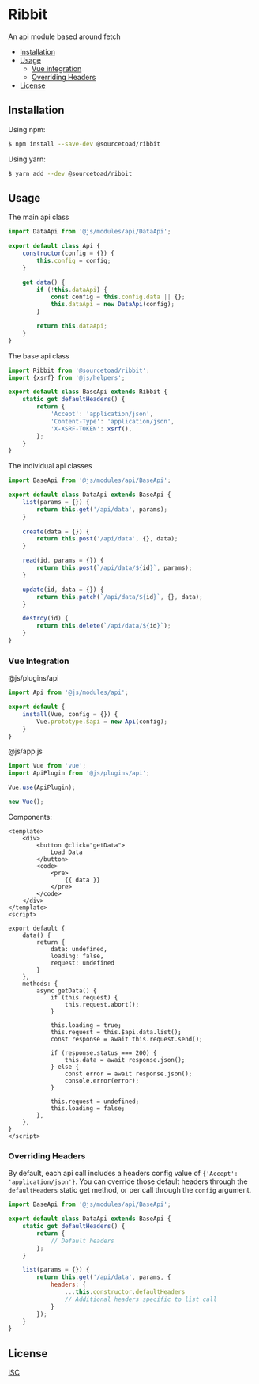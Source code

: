 # Ribbit
An api module based around fetch

- [Installation](#installation)
- [Usage](#usage)
  - [Vue integration](#vue-integration)
  - [Overriding Headers](#overriding-headers)
- [License](#license)

## Installation

Using npm:

```bash
$ npm install --save-dev @sourcetoad/ribbit
```

Using yarn:

```bash
$ yarn add --dev @sourcetoad/ribbit
```

## Usage

The main api class

```javascript
import DataApi from '@js/modules/api/DataApi';

export default class Api {
    constructor(config = {}) {
        this.config = config;
    }

    get data() {
        if (!this.dataApi) {
            const config = this.config.data || {};
            this.dataApi = new DataApi(config);
        }

        return this.dataApi;
    }
}
```

The base api class 

```javascript
import Ribbit from '@sourcetoad/ribbit';
import {xsrf} from '@js/helpers';

export default class BaseApi extends Ribbit {
    static get defaultHeaders() {
        return {
            'Accept': 'application/json',
            'Content-Type': 'application/json',
            'X-XSRF-TOKEN': xsrf(),
        };
    }
}
```

The individual api classes

```javascript
import BaseApi from '@js/modules/api/BaseApi';

export default class DataApi extends BaseApi {
    list(params = {}) {
        return this.get('/api/data', params);
    }
    
    create(data = {}) {
        return this.post('/api/data', {}, data);
    }

    read(id, params = {}) {
        return this.post(`/api/data/${id}`, params);
    }

    update(id, data = {}) {
        return this.patch(`/api/data/${id}`, {}, data);
    }

    destroy(id) {
        return this.delete(`/api/data/${id}`);
    }
}
```

### Vue Integration

@js/plugins/api

```javascript
import Api from '@js/modules/api';

export default {
    install(Vue, config = {}) {
        Vue.prototype.$api = new Api(config);
    }
}
```

@js/app.js

```javascript
import Vue from 'vue';
import ApiPlugin from '@js/plugins/api';

Vue.use(ApiPlugin);

new Vue();
```

Components:

```vue
<template>
    <div>
        <button @click="getData">
            Load Data
        </button>
        <code>
            <pre>
                {{ data }}
            </pre>
        </code>
    </div>
</template>
<script>

export default {
    data() {
        return {
            data: undefined,
            loading: false,
            request: undefined
        }
    },
    methods: {
        async getData() {
            if (this.request) {
                this.request.abort();
            }
            
            this.loading = true;
            this.request = this.$api.data.list();
            const response = await this.request.send();

            if (response.status === 200) {
                this.data = await response.json();
            } else {
                const error = await response.json();
                console.error(error);
            }
            
            this.request = undefined;
            this.loading = false;
        },
    },
}
</script>
```

### Overriding Headers
By default, each api call includes a headers config value of `{'Accept': 'application/json'}`. 
You can override those default headers through the `defaultHeaders` static get method, 
or per call through the `config` argument.

```javascript
import BaseApi from '@js/modules/api/BaseApi';

export default class DataApi extends BaseApi {
    static get defaultHeaders() {
        return {
            // Default headers
        };
    }

    list(params = {}) {
        return this.get('/api/data', params, {
            headers: {
                ...this.constructor.defaultHeaders
                // Additional headers specific to list call
            }
        });
    }
}
```

## License

[ISC](LICENSE.md)
